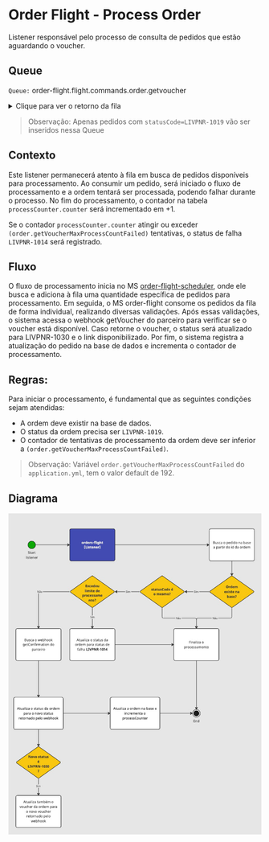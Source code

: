 # Order Flight - Process Order

Listener responsável pelo processo de consulta de pedidos que estão aguardando o voucher.

## Queue

`Queue:` order-flight.flight.commands.order.getvoucher

<details>
	<summary>Clique para ver o retorno da fila</summary>
	<pre>
		{
			"id": "lf1213",
			"commerceOrderId": "o12313"
		}
   </pre>
</details>

> Observação: Apenas pedidos com `statusCode=LIVPNR-1019` vão ser inseridos
> nessa Queue

## Contexto

Este listener permanecerá atento à fila em busca de pedidos disponíveis para processamento. Ao consumir um pedido, será iniciado o fluxo de processamento e a ordem tentará ser processada, podendo falhar durante o processo. No fim do processamento, o contador na tabela `processCounter.counter` será incrementado em +1.

Se o contador `processCounter.counter` atingir ou exceder `(order.getVoucherMaxProcessCountFailed)` tentativas, o status de falha `LIVPNR-1014` será registrado.

## Fluxo

O fluxo de processamento inicia no MS [order-flight-scheduler](https://stash.livelo.intranet/projects/LIVTRAVEL/repos/order-flight-scheduler/browse), onde ele busca e adiciona à fila uma quantidade específica de pedidos para processamento. Em seguida, o MS order-flight consome os pedidos da fila de forma individual, realizando diversas validações. Após essas validações, o sistema acessa o webhook getVoucher do parceiro para verificar se o voucher está disponível. Caso retorne o voucher, o status será atualizado para LIVPNR-1030 e o link disponibilizado. Por fim, o sistema registra a atualização do pedido na base de dados e incrementa o contador de processamento.

## Regras:

Para iniciar o processamento, é fundamental que as seguintes condições sejam atendidas:

- A ordem deve existir na base de dados.
- O status da ordem precisa ser `LIVPNR-1019`.
- O contador de tentativas de processamento da ordem deve ser inferior a `(order.getVoucherMaxProcessCountFailed)`.

> Observação: Variável `order.getVoucherMaxProcessCountFailed` do `application.yml`, tem o valor default de 192.

## Diagrama

![Diagrama de fluxo.](images/listener-getConfirmation-diagram.png)